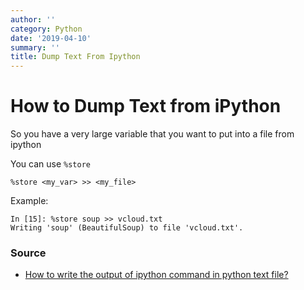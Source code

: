 ```yaml
---
author: ''
category: Python
date: '2019-04-10'
summary: ''
title: Dump Text From Ipython
---
```

# How to Dump Text from iPython

So you have a very large variable that you want to put into a file from ipython

You can use `%store`

    %store <my_var> >> <my_file>
    
Example:

    In [15]: %store soup >> vcloud.txt                                                                          Writing 'soup' (BeautifulSoup) to file 'vcloud.txt'.

### Source

* [How to write the output of ipython command in python text file?](https://stackoverflow.com/questions/13199170/how-to-write-the-output-of-ipython-command-in-python-text-file)